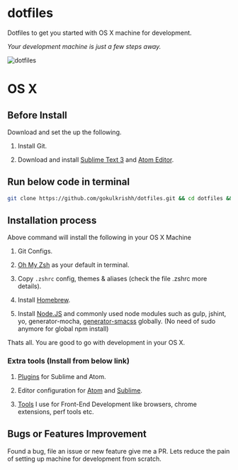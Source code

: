 # dotfiles

Dotfiles to get you started with OS X machine for development.

*Your development machine is just a few steps away.*

![dotfiles](https://raw.githubusercontent.com/gokulkrishh/dotfiles/master/screenshot.png "dotfiles")


# OS X

## Before Install

Download and set the up the following.

1. Install Git.

1. Download and install [Sublime Text 3](www.sublimetext.com/3) and [Atom Editor](https://atom.io/).

## Run below code in terminal

```bash
git clone https://github.com/gokulkrishh/dotfiles.git && cd dotfiles && sh mac-setup
```

## Installation process

Above command will install the following in your OS X Machine

1. Git Configs.

1. [Oh My Zsh](https://github.com/robbyrussell/oh-my-zsh) as your default in terminal.

1. Copy `.zshrc` config, themes & aliases (check the file .zshrc more details).

1. Install [Homebrew](http://brew.sh/).

1. Install [Node.JS](https://nodejs.org/en/) and commonly used node modules such as gulp, jshint, yo, generator-mocha, [generator-smacss](https://github.com/fuelfrontend/generator-smacss) globally. (No need of sudo anymore for global npm install)

Thats all. You are good to go with development in your OS X.

### Extra tools (Install from below link)

1. [Plugins](https://github.com/gokulkrishh/Tools-I-use#text-editors) for Sublime and Atom.

1. Editor configuration for [Atom](https://gist.github.com/gokulkrishh/bb54b5fd5a2832567eaf) and [Sublime](https://gist.github.com/gokulkrishh/509f5a7cbc4077ccd857).

1. [Tools](https://github.com/gokulkrishh/Tools-I-use) I use for Front-End Development like browsers, chrome extensions, perf tools etc.

## Bugs or Features Improvement

Found a bug, file an issue or new feature give me a PR. Lets reduce the pain of setting up machine for development from scratch.
